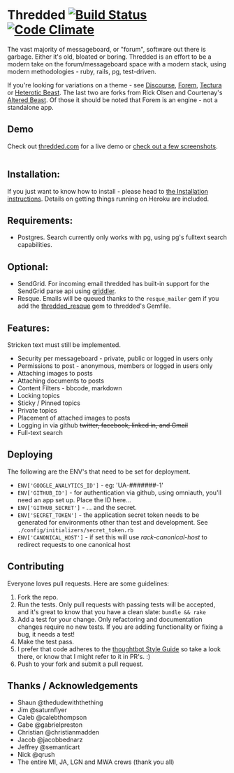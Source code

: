 # Thredded [![Build Status](https://secure.travis-ci.org/jayroh/thredded.png?branch=master)](https://travis-ci.org/jayroh/thredded) [![Code Climate](https://codeclimate.com/badge.png)](https://codeclimate.com/github/jayroh/thredded)

The vast majority of messageboard, or "forum", software out there is garbage. Either it's old, bloated or boring. Thredded is an effort to be a modern take on the forum/messageboard space with a modern stack, using modern methodologies - ruby, rails, pg, test-driven.

If you're looking for variations on a theme - see [Discourse], [Forem], [Tectura] or [Heterotic Beast]. The last two are forks from Rick Olsen and Courtenay's [Altered Beast]. Of those it should be noted that Forem is an engine - not a standalone app.

[Discourse]: http://www.discourse.org/
[Forem]: https://www.github.com/radar/forem
[Tectura]: https://github.com/caelum/tectura
[Heterotic Beast]: https://github.com/distler/heterotic_beast
[Altered Beast]: https://www.github.com/courtenay/altered_beast

## Demo

Check out [thredded.com](https://www.thredded.com/) for a live demo or [check out a few screenshots](http://imgur.com/a/CZ277).

<a href="http://imgur.com/7X0Wrh9"><img src="http://i.imgur.com/7X0Wrh9.png" title="" alt="" /></a>

## Installation:

If you just want to know how to install - please head to [the Installation instructions](https://github.com/jayroh/thredded/blob/master/INSTALL.md). Details on getting things running on Heroku are included.

## Requirements:

* Postgres. Search currently only works with pg, using pg's fulltext search capabilities.

## Optional:

* SendGrid. For incoming email thredded has built-in support for the SendGrid parse api using [griddler](https://github.com/thoughtbot/griddler).
* Resque. Emails will be queued thanks to the `resque_mailer` gem if you add the [thredded_resque](https://github.com/jayroh/thredded_resque) gem to thredded's Gemfile.

## Features:

Stricken text must still be implemented.

* Security per messageboard - private, public or logged in users only
* Permissions to post - anonymous, members or logged in users only
* Attaching images to posts
* Attaching documents to posts
* Content Filters - bbcode, markdown
* Locking topics
* Sticky / Pinned topics
* Private topics
* Placement of attached images to posts
* Logging in via github <del>twitter, facebook, linked in, and Gmail</del>
* Full-text search

## Deploying

The following are the ENV's that need to be set for deployment.

* `ENV['GOOGLE_ANALYTICS_ID']` - eg: 'UA-#######-1'
* `ENV['GITHUB_ID']` - for authentication via github, using omniauth, you'll need an app set up. Place the ID here...
* `ENV['GITHUB_SECRET']` - ... and the secret.
* `ENV['SECRET_TOKEN']` - the application secret token needs to be generated for environments other than test and development. See `./config/initializers/secret_token.rb`
* `ENV['CANONICAL_HOST']` - if set this will use *rack-canonical-host* to redirect requests to one canonical host

## Contributing

Everyone loves pull requests. Here are some guidelines:

1. Fork the repo.
2. Run the tests. Only pull requests with passing tests will be accepted, and it's great
   to know that you have a clean slate: `bundle && rake`
3. Add a test for your change. Only refactoring and documentation changes
   require no new tests. If you are adding functionality or fixing a bug, it needs
   a test!
4. Make the test pass.
5. I prefer that code adheres to the
   [thoughtbot Style Guide](https://github.com/thoughtbot/guides/tree/master/style)
   so take a look there, or know that I might refer to it in PR's. :)
6. Push to your fork and submit a pull request.

## Thanks / Acknowledgements

* Shaun @thedudewiththething
* Jim @saturnflyer
* Caleb @calebthompson
* Gabe @gabrielpreston
* Christian @christianmadden
* Jacob @jacobbednarz
* Jeffrey @semanticart
* Nick @qrush
* The entire MI, JA, LGN and MWA crews (thank you all)
